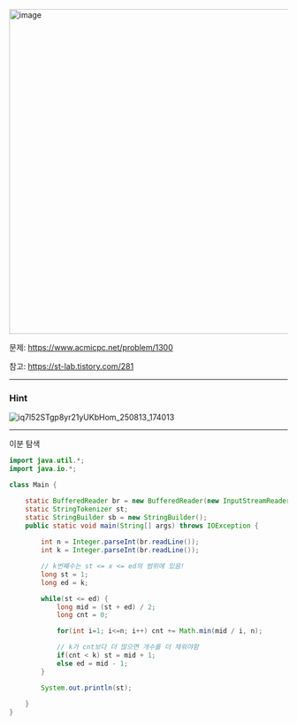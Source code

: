 <img width="1166" height="587" alt="image" src="https://github.com/user-attachments/assets/0da1221a-5e43-41cf-b149-505c8d962b80" />

문제: https://www.acmicpc.net/problem/1300

참고: https://st-lab.tistory.com/281

---

### Hint

![iq7l52STgp8yr21yUKbHom_250813_174013](https://github.com/user-attachments/assets/abaafee8-9831-464a-92f5-4ca7029e75dd)

---

이분 탐색

```java
import java.util.*;
import java.io.*;

class Main {

    static BufferedReader br = new BufferedReader(new InputStreamReader(System.in));
    static StringTokenizer st;
    static StringBuilder sb = new StringBuilder();
    public static void main(String[] args) throws IOException {
        
        int n = Integer.parseInt(br.readLine());
        int k = Integer.parseInt(br.readLine());

        // k번째수는 st <= x <= ed의 범위에 있음!
        long st = 1; 
        long ed = k;

        while(st <= ed) {
            long mid = (st + ed) / 2;
            long cnt = 0;

            for(int i=1; i<=n; i++) cnt += Math.min(mid / i, n);

            // k가 cnt보다 더 많으면 개수를 더 채워야함 
            if(cnt < k) st = mid + 1;
            else ed = mid - 1;
        }

        System.out.println(st);
        
    }        
}
```
